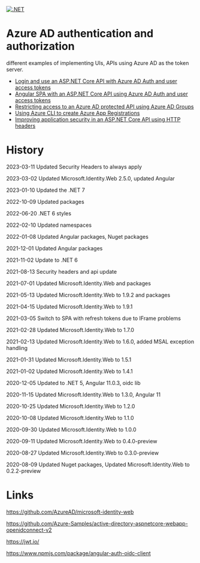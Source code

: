 [![.NET](https://github.com/damienbod/AzureAD-Auth-MyUI-with-MyAPI/actions/workflows/dotnet.yml/badge.svg)](https://github.com/damienbod/AzureAD-Auth-MyUI-with-MyAPI/actions/workflows/dotnet.yml)

# Azure AD authentication and authorization

different examples of implementing UIs, APIs using Azure AD as the token server. 

<ul>	
	<li><a href="https://damienbod.com/2020/05/29/login-and-use-asp-net-core-api-with-azure-ad-auth-and-user-access-tokens/">Login and use an ASP.NET Core API with Azure AD Auth and user access tokens</a></li>
	<li><a href="https://damienbod.com/2020/06/08/angular-spa-with-an-asp-net-core-api-using-azure-ad-auth-and-user-access-tokens/">Angular SPA with an ASP.NET Core API using Azure AD Auth and user access tokens</a></li>
    <li><a href="https://damienbod.com/2020/06/13/restricting-access-to-an-azure-ad-protected-api-using-azure-ad-groups/">Restricting access to an Azure AD protected API using Azure AD Groups</a></li>
    <li><a href="https://damienbod.com/2020/06/22/using-azure-cli-to-create-azure-app-registrations/">Using Azure CLI to create Azure App Registrations</a></li>
    <li><a href="https://damienbod.com/2021/08/30/improving-application-security-in-an-asp-net-core-api-using-http-headers-part-3/">Improving application security in an ASP.NET Core API using HTTP headers</a></li>
</ul>

# History

2023-03-11 Updated Security Headers to always apply

2023-03-02 Updated Microsoft.Identity.Web 2.5.0, updated Angular

2023-01-10 Updated the .NET 7

2022-10-09 Updated packages

2022-06-20 .NET 6 styles

2022-02-10 Updated namespaces

2022-01-08 Updated Angular packages, Nuget packages

2021-12-01 Updated Angular packages

2021-11-02 Update to .NET 6

2021-08-13 Security headers and api update

2021-07-01 Updated Microsoft.Identity.Web and packages

2021-05-13 Updated Microsoft.Identity.Web to 1.9.2 and packages

2021-04-15 Updated Microsoft.Identity.Web to 1.9.1

2021-03-05 Switch to SPA with refresh tokens due to IFrame problems

2021-02-28 Updated Microsoft.Identity.Web to 1.7.0

2021-02-13 Updated Microsoft.Identity.Web to 1.6.0, added MSAL exception handling

2021-01-31 Updated Microsoft.Identity.Web to 1.5.1

2021-01-02 Updated Microsoft.Identity.Web to 1.4.1

2020-12-05 Updated to .NET 5, Angular 11.0.3, oidc lib

2020-11-15 Updated Microsoft.Identity.Web to 1.3.0, Angular 11

2020-10-25 Updated Microsoft.Identity.Web to 1.2.0

2020-10-08 Updated Microsoft.Identity.Web to 1.1.0

2020-09-30 Updated Microsoft.Identity.Web to 1.0.0

2020-09-11 Updated Microsoft.Identity.Web to 0.4.0-preview

2020-08-27 Updated Microsoft.Identity.Web to 0.3.0-preview

2020-08-09 Updated Nuget packages, Updated Microsoft.Identity.Web to 0.2.2-preview

# Links

https://github.com/AzureAD/microsoft-identity-web

https://github.com/Azure-Samples/active-directory-aspnetcore-webapp-openidconnect-v2

https://jwt.io/

https://www.npmjs.com/package/angular-auth-oidc-client
